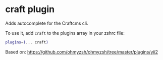 # craft plugin

Adds autocomplete for the Craftcms cli.

To use it, add `craft` to the plugins array in your zshrc file:

```zsh
plugins=(... craft)
```

Based on: https://github.com/ohmyzsh/ohmyzsh/tree/master/plugins/yii2
